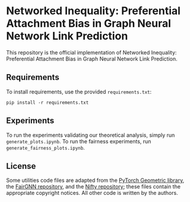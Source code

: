 # Networked Inequality: Preferential Attachment Bias in Graph Neural Network Link Prediction

This repository is the official implementation of Networked Inequality: Preferential Attachment Bias in Graph Neural Network Link Prediction.

## Requirements

To install requirements, use the provided `requirements.txt`:

```setup
pip install -r requirements.txt
```

## Experiments

To run the experiments validating our theoretical analysis, simply run `generate_plots.ipynb`. To run the fairness experiments, run `generate_fairness_plots.ipynb`.

## License

Some utilities code files are adapted from the [PyTorch Geometric library](https://github.com/pyg-team/pytorch_geometric), the [FairGNN repository](https://github.com/EnyanDai/FairGNN), and the [Nifty repository](https://github.com/chirag126/nifty); these files contain the appropriate copyright notices. All other code is written by the authors.
